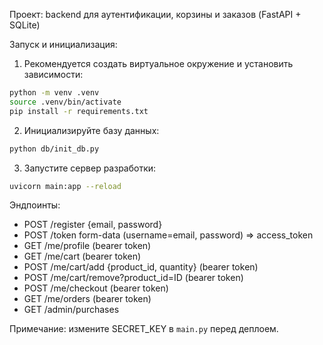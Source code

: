 Проект: backend для аутентификации, корзины и заказов (FastAPI + SQLite)

Запуск и инициализация:

1. Рекомендуется создать виртуальное окружение и установить зависимости:

```bash
python -m venv .venv
source .venv/bin/activate
pip install -r requirements.txt
```

2. Инициализируйте базу данных:

```bash
python db/init_db.py
```

3. Запустите сервер разработки:

```bash
uvicorn main:app --reload
```

Эндпоинты:

- POST /register {email, password}
- POST /token form-data (username=email, password) => access_token
- GET /me/profile (bearer token)
- GET /me/cart (bearer token)
- POST /me/cart/add {product_id, quantity} (bearer token)
- POST /me/cart/remove?product_id=ID (bearer token)
- POST /me/checkout (bearer token)
- GET /me/orders (bearer token)
- GET /admin/purchases

Примечание: измените SECRET_KEY в `main.py` перед деплоем.
